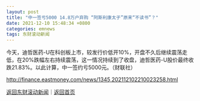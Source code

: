 ```yaml
---
layout: post
title: "中一签亏5000 14.8万户弃购 “阿斯利康太子”原来“不读书”？"
date: 2021-12-10 15:48:34 +0800
categories: emnews
tags: 东财滚动新闻
---
```


今天，迪哲医药-U在科创板上市，较发行价低开10%，开盘不久后继续震荡走低，在20%跌幅左右持续震荡，这一情况持续到了收盘，迪哲医药-U股价最终收跌21.83%。以此计算，中一签约亏5000元。（财联社）

<http://finance.eastmoney.com/news/1345,202112102210023258.html>

[返回东财滚动新闻](//finews.withounder.com/emnews/)｜[返回首页](//finews.withounder.com/)